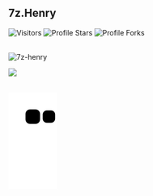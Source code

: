 ## 7z.Henry
<img src="https://komarev.com/ghpvc/?username=7z-henry&label=Profile%20Views&color=008042&style=flat&label=Visitors" alt="Visitors"></a>
<img src="https://img.shields.io/badge/dynamic/json?&label=Total%20Stars&color=008042&style=flat&style=for-the-badge&query=%24.stars&url=https://api.github-star-counter.workers.dev/user/7z-henry" alt="Profile Stars"></a>
<img src="https://img.shields.io/badge/dynamic/json?&label=Total%20Forks&color=008042&style=flat&style=for-the-badge&query=%24.forks&url=https://api.github-star-counter.workers.dev/user/7z-henry" alt="Profile Forks"></a>

##

</a><img align="center" src="https://github-readme-stats.vercel.app/api/top-langs?username=7z-henry&count_private=true&hide=procfile&theme=dark&border_color=000000&cache_seconds=1800&layout=compact&langs_count=10&custom_title=Most Used Coding Languages" alt="7z-henry" /></p> 
<a href="https://7z-henry.github.io/" target="_blank"> <img src="https://discord.c99.nl/widget/theme-4/540958304910835735.png"/></a>
##
<a href="https://7z-henry.github.io/" target="_blank"><img src="https://github.com/rafaballerini/rafaballerini/blob/output/github-contribution-grid-snake.svg" alt="Snake"></a>
##
